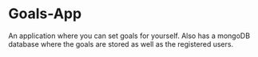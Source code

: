 # Goals-App
An application where you can set goals for yourself. Also has a mongoDB database where the goals are stored as well as the registered users.
